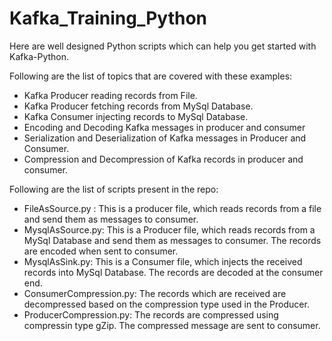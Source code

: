 # Kafka_Training_Python


Here are well designed Python scripts which can help you get started with Kafka-Python. 

Following are the list of topics that are covered with these examples:
 - Kafka Producer reading records from File.
 - Kafka Producer fetching records from MySql Database.
 - Kafka Consumer injecting records to MySql Database.
 - Encoding and Decoding Kafka messages in producer and consumer
 - Serialization and Deserialization of Kafka messages in Producer and Consumer.
 - Compression and Decompression of Kafka records in producer and consumer. 

Following are the list of scripts present in the repo:

  - FileAsSource.py : This is a producer file, which reads records from a file and send them as messages to consumer.
  - MysqlAsSource.py: This is a Producer file, which reads records from a MySql Database and send them as messages to consumer. The records are encoded when sent to consumer.
  - MysqlAsSink.py: This is a Consumer file, which injects the received records into MySql Database. The records are decoded at the consumer end.
  - ConsumerCompression.py: The records which are received are decompressed based on the compression type used in the Producer. 
  - ProducerCompression.py: The records are compressed using compressin type gZip. The compressed message are sent to consumer. 

